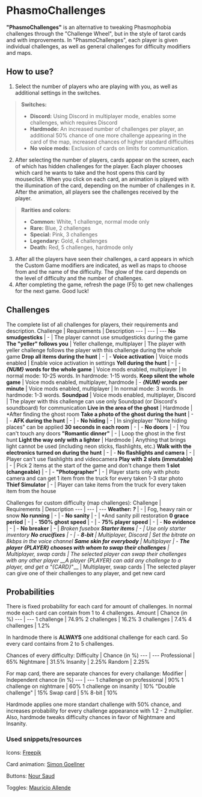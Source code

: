 # PhasmoChallenges
__"PhasmoChallenges"__ is an alternative to tweaking Phasmophobia challenges through the "Challenge Wheel", but in the style of tarot cards and with improvements. In "PhasmoChallenges", each player is given individual challenges, as well as general challenges for difficulty modifiers and maps.
## How to use?
1. Select the number of players who are playing with you, as well as additional settings in the switches. 
> __Switches:__
> - __Discord:__ Using Discord in multiplayer mode, enables some challenges, which requires Discord
> - __Hardmode:__ An increased number of challenges per player, an additional 50% chance of one more challenge appearing in the card of the map, increased chances of higher standard difficulties
> - __No voice mods:__ Exclusion of cards on limits for communication.
2. After selecting the number of players, cards appear on the screen, each of which has hidden challenges for the player. Each player chooses which card he wants to take and the host opens this card by mouseclick. When you click on each card, an animation is played with the illumination of the card, depending on the number of challenges in it. After the animation, all players see the challenges received by the player.
> __Rarities and colors:__
> - __Common:__ White, 1 challenge, normal mode only
> - __Rare:__ Blue, 2 challenges
> - __Special:__ Pink, 3 challenges
> - __Legendary:__ Gold, 4 challenges
> - __Death:__ Red, 5 challenges, hardmode only
3. After all the players have seen their challenges, a card appears in which the Custom Game modifiers are indicated, as well as maps to choose from and the name of the difficulty. The glow of the card depends on the level of difficulty and the number of challenges.
4. After completing the game, refresh the page (F5) to get new challenges for the next game. Good luck!
## Challenges
The complete list of all challenges for players, their requirements and description.
Challenge | Requirements | Description
--- | --- | ---
__No smudgesticks__ | - | The player cannot use smudgesticks during the game
__The "yeller" follows you__ | Yeller challenge, multiplayer | The player with yeller challenge follows the player with this challenge during the whole game
__Drop all items during the hunt__ | - | -
__Voice activation__ | Voice mods enabled | Enable voice activation in settings
__Yell during the hunt__ | - | -
__*{NUM}* words for the whole game__ | Voice mods enabled, multiplayer | In normal mode: 10-25 words. In hardmode: 1-15 words.
__Keep silent the whole game__ | Voice mods enabled, multiplayer, hardmode | -
__*{NUM}* words per minute__ | Voice mods enabled, multiplayer | In normal mode: 3 words. In hardmode: 1-3 words.
__Soundpad__ | Voice mods enabled, multiplayer, Discord | The player with this challenge can use only Soundpad (or Discord's soundboard) for communication
__Live in the area of the ghost__ | Hardmode | *After finding the ghost room
__Take a photo of the ghost during the hunt__ | - | -
__AFK during the hunt__ | - | -
__No hiding__ | - | In singleplayer "None hiding places" can be applied
__30 seconds in each room__ | - | -
__No doors__ | - | You can't touch any doors
__"Romantic dinner"__ | - | Loop the ghost in the first hunt
__Light the way only with a lighter__ | Hardmode | Anything that brings light cannot be used (including neon sticks, flashlights, etc.)
__Walk with the electronics turned on during the hunt__ | - | -
__No flashlights and camera__ | - | Player can't use flashlights and videocamera
__Play with 2 slots (immutable)__ | - | Pick 2 items at the start of the game and don't change them
__1 slot (changeable)__ | - | -
__"Photographer"__ | - | Player starts only with photo camera and can get 1 item from the truck for every taken 1-3 star photo
__Thief Simulator__ | - | Player can take items from the truck for every taken item from the house

Challenges for custom difficulty (map challenges):
Challenge | Requirements | Description
--- | --- | ---
__Weather: *?*__ | - | Fog, heavy rain or snow
__No running__ | - | -
__No sanity__ | - | *And sanity pill restoration
__0 grace period__ | - | -
__150% ghost speed__ | - | -
__75% player speed__ | - | -
__No evidence__ | - | -
__No breaker__ | - | *Broken fusebox
__Starter items__ | - | *Use only starter inventory
__No crucifixes__ | - | -
__8-bit__ | Multiplayer, Discord | Set the bitrate on 8kbps in the voice channel
__Same skin for everybody__ | Multiplayer | -
__The player *{PLAYER}* chooses with whom to swap their challenges__ | Multiplayer, swap cards | The selected player can swap their challenges with any other player
__A player *{PLAYER}* can add any challenge to a player, and get a "*{CARD}*"__ | Multiplayer, swap cards | The selected player can give one of their challenges to any player, and get new card
## Probabilities
There is fixed probability for each card for amount of challenges. In normal mode each card can contain from 1 to 4 challenges.
Amount | Chance (in %)
--- | ---
1 challenge | 74.9%
2 challenges | 16.2%
3 challenges | 7.4%
4 challenges | 1.2%

In hardmode there is __ALWAYS__ one additional challenge for each card. So every card contains from 2 to 5 challenges.

Chances of every difficulty:
Difficulty | Chance (in %)
--- | ---
Professional | 65%
Nightmare | 31.5%
Insanity | 2.25%
Random | 2.25%

For map card, there are separate chances for every challange:
Modifier | Independent chance (in %)
--- | ---
1 challenge on professional | 90%
1 challenge on nightmare | 60%
1 challenge on insanity | 10%
"Double challenge" | 15%
Swap card | 5%
8-bit | 10%

Hardmode applies one more standart challenge with 50% chance, and increases probability for every challenge appearance with 1.2 - 2 multiplier. Also, hardmode tweaks difficulty chances in favor of Nightmare and Insanity.
### Used snippets/resources
Icons: [Freepik](https://www.flaticon.com/authors/freepik)

Card animation: [Simon Goellner](https://codepen.io/simeydotme/pen/PrQKgo)

Buttons: [Nour Saud](https://codepen.io/nourabusoud/pen/ypZzMM)

Toggles: [Mauricio Allende](https://codepen.io/mallendeo/pen/QWKrEL)
